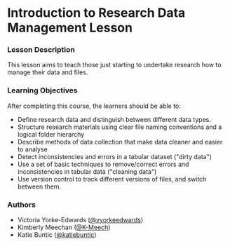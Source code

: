 # Introduction to Research Data Management Lesson

### Lesson Description

This lesson aims to teach those just starting to undertake research how to manage their data and files.

### Learning Objectives

After completing this course, the learners should be able to:

* Define research data and distinguish between different data types.
* Structure research materials using clear file naming conventions and a logical folder hierarchy
* Describe methods of data collection that make data cleaner and easier to analyse
* Detect inconsistencies and errors in a tabular dataset ("dirty data")
* Use a set of basic techniques to remove/correct errors and inconsistencies in tabular data ("cleaning data")
* Use version control to track different versions of files, and switch between them.

### Authors

- Victoria Yorke-Edwards ([@vyorkeedwards](https://github.com/vyorkeedwards))
- Kimberly Meechan ([@K-Meech](https://github.com/K-Meech))
- Katie Buntic ([@katiebuntic](https://github.com/katiebuntic))
